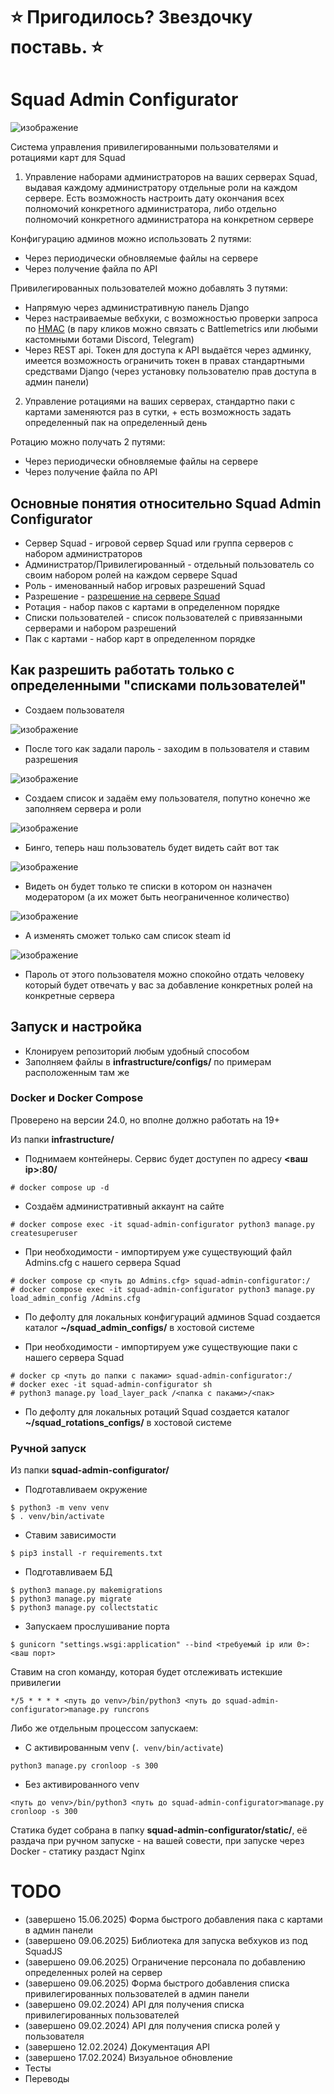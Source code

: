 # **⭐ Пригодилось? Звездочку поставь. ⭐**

# Squad Admin Configurator

![изображение](https://github.com/user-attachments/assets/fa56071c-45c8-4e56-8085-3b7d3136f9ac)


Система управления привилегированными пользователями и ротациями карт для Squad

1) Управление наборами администраторов на ваших серверах Squad, выдавая каждому администратору отдельные роли на каждом сервере.
Есть возможность настроить дату окончания всех полномочий конкретного администратора, либо отдельно полномочий конкретного администратора на конкретном сервере

Конфигурацию админов можно использовать 2 путями:
- Через периодически обновляемые файлы на сервере
- Через получение файла по API

Привилегированных пользователей можно добавлять 3 путями:
- Напрямую через административную панель Django
- Через настраиваемые вебхуки, с возможностью проверки запроса по [HMAC](https://ru.wikipedia.org/wiki/HMAC) (в пару кликов можно связать с Battlemetrics или любыми кастомными ботами Discord, Telegram)
- Через REST api. Токен для доступа к API выдаётся через админку, имеется возможность ограничить токен в правах стандартными средствами Django (через установку пользователю прав доступа в админ панели)

2) Управление ротациями на ваших серверах, стандартно паки с картами заменяются раз в сутки, + есть возможность задать определенный пак на определенный день

Ротацию можно получать 2 путями:
- Через периодически обновляемые файлы на сервере
- Через получение файла по API

## Основные понятия относительно Squad Admin Configurator

- Сервер Squad - игровой сервер Squad или группа серверов с набором администраторов
- Администратор/Привилегированный - отдельный пользователь со своим набором ролей на каждом сервере Squad
- Роль - именованный набор игровых разрешений Squad
- Разрешение - [разрешение на сервере Squad](https://squad.fandom.com/wiki/Server_Administration)
- Ротация - набор паков с картами в определенном порядке
- Списки пользователей - список пользователей с привязанными серверами и набором разрешений
- Пак с картами - набор карт в определенном порядке

## Как разрешить работать только с определенными "списками пользователей"

- Создаем пользователя

![изображение](https://github.com/user-attachments/assets/83a9734f-682f-4955-b7f3-728e07d88c93)

- После того как задали пароль - заходим в пользователя и ставим разрешения

![изображение](https://github.com/user-attachments/assets/b1b59bca-e745-463c-99b6-801fc6205836)

- Создаем список и задаём ему пользователя, попутно конечно же заполняем сервера и роли

![изображение](https://github.com/user-attachments/assets/3a79316a-977f-4b24-937a-d74c4fd1d822)

- Бинго, теперь наш пользователь будет видеть сайт вот так

![изображение](https://github.com/user-attachments/assets/a62dc2e8-6927-4f5d-a396-51b3a99cf081)

- Видеть он будет только те списки в котором он назначен модератором (а их может быть неограниченное количество)

![изображение](https://github.com/user-attachments/assets/363af7e0-fced-4d50-a2d8-ce90cf3a83c3)

- А изменять сможет только сам список steam id

![изображение](https://github.com/user-attachments/assets/400234ca-6037-4035-974a-b77fed518494)

- Пароль от этого пользователя можно спокойно отдать человеку который будет отвечать у вас за добавление конкретных ролей на конкретные сервера

## Запуск и настройка

- Клонируем репозиторий любым удобный способом
- Заполняем файлы в **infrastructure/configs/** по примерам расположенным там же

### Docker и Docker Compose

Проверено на версии 24.0, но вполне должно работать на 19+

Из папки **infrastructure/**

- Поднимаем контейнеры. Сервис будет доступен по адресу **<ваш ip>:80/**
```
# docker compose up -d
```

- Создаём административный аккаунт на сайте
```
# docker compose exec -it squad-admin-configurator python3 manage.py createsuperuser
```

- При необходимости - импортируем уже существующий файл Admins.cfg с нашего сервера Squad
```
# docker compose cp <путь до Admins.cfg> squad-admin-configurator:/
# docker compose exec -it squad-admin-configurator python3 manage.py load_admin_config /Admins.cfg
```

- По дефолту для локальных конфигураций админов Squad создается каталог **~/squad_admin_configs/** в хостовой системе

- При необходимости - импортируем уже существующие паки с нашего сервера Squad
```
# docker cp <путь до папки с паками> squad-admin-configurator:/
# docker exec -it squad-admin-configurator sh
# python3 manage.py load_layer_pack /<папка с паками>/<пак>
```

- По дефолту для локальных ротаций Squad создается каталог **~/squad_rotations_configs/** в хостовой системе

### Ручной запуск

Из папки **squad-admin-configurator/**

- Подготавливаем окружение
```
$ python3 -m venv venv
$ . venv/bin/activate
```

- Ставим зависимости
```
$ pip3 install -r requirements.txt
```

- Подготавливаем БД
```
$ python3 manage.py makemigrations
$ python3 manage.py migrate
$ python3 manage.py collectstatic
```

- Запускаем прослушивание порта
``` 
$ gunicorn "settings.wsgi:application" --bind <требуемый ip или 0>:<ваш порт>
```

Ставим на cron команду, которая будет отслеживать истекшие привилегии

```
*/5 * * * * <путь до venv>/bin/python3 <путь до squad-admin-configurator>manage.py runcrons 
```

Либо же отдельным процессом запускаем:

- С активированным venv (`. venv/bin/activate`)
```
python3 manage.py cronloop -s 300 
```

- Без активированного venv
```
<путь до venv>/bin/python3 <путь до squad-admin-configurator>manage.py cronloop -s 300
```

Статика будет собрана в папку **squad-admin-configurator/static/**, её раздача при ручном запуске - на вашей совести, при запуске через Docker - статику раздаст Nginx

# TODO

- (завершено 15.06.2025) Форма быстрого добавления пака с картами в админ панели
- (завершено 09.06.2025) Библиотека для запуска вебхуков из под SquadJS
- (завершено 09.06.2025) Ограничение персонала по добавлению определенных ролей на сервер
- (завершено 09.06.2025) Форма быстрого добавления списка привилегированных пользователей в админ панели
- (завершено 09.02.2024) API для получения списка привилегированных пользователей
- (завершено 09.02.2024) API для получения списка ролей у пользователя
- (завершено 12.02.2024) Документация API
- (завершено 17.02.2024) Визуальное обновление
- Тесты
- Переводы
